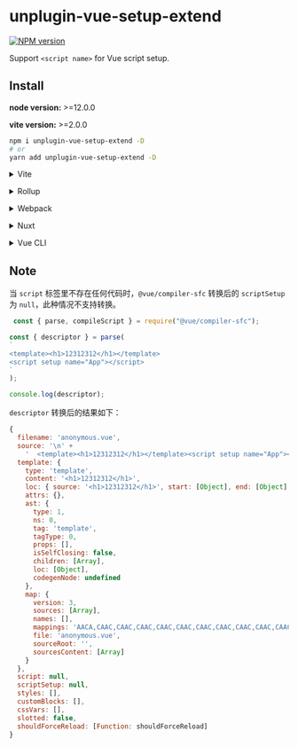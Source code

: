 # unplugin-vue-setup-extend

[![NPM version](https://img.shields.io/npm/v/unplugin-vue-setup-extend?color=a1b858&label=)](https://www.npmjs.com/package/unplugin-vue-setup-extend)

Support `<script name>` for Vue script setup.

## Install

**node version:** >=12.0.0

**vite version:** >=2.0.0

```bash
npm i unplugin-vue-setup-extend -D
# or
yarn add unplugin-vue-setup-extend -D
```

<details>
<summary>Vite</summary><br>

```ts
// vite.config.ts
import vueSetupExtend from 'unplugin-vue-setup-extend/vite'

export default defineConfig({
  plugins: [
    vueSetupExtend({ /* options */ }),
  ],
})
```

Example: [`playground/`](./playground/)

<br></details>

<details>
<summary>Rollup</summary><br>

```ts
// rollup.config.js
import vueSetupExtend from 'unplugin-vue-setup-extend/rollup'

export default {
  plugins: [
    vueSetupExtend({ /* options */ }),
  ],
}
```

<br></details>


<details>
<summary>Webpack</summary><br>

```ts
// webpack.config.js
module.exports = {
  /* ... */
  plugins: [
    require('unplugin-vue-setup-extend/webpack').default({ /* options */ })
  ]
}
```

<br></details>

<details>
<summary>Nuxt</summary><br>

```ts
// nuxt.config.js
export default {
  buildModules: [
    ['unplugin-vue-setup-extend/nuxt', { /* options */ }],
  ],
}
```

> This module works for both Nuxt 2 and [Nuxt Vite](https://github.com/nuxt/vite)

<br></details>

<details>
<summary>Vue CLI</summary><br>

```ts
// vue.config.js
module.exports = {
  configureWebpack: {
    plugins: [
      require('unplugin-vue-setup-extend/webpack').default({ /* options */ }),
    ],
  },
}
```

<br></details>
 
## Note
当 `script` 标签里不存在任何代码时，`@vue/compiler-sfc` 转换后的 `scriptSetup` 为 `null`，此种情况不支持转换。

```javascript
 const { parse, compileScript } = require("@vue/compiler-sfc");

const { descriptor } = parse(
`
<template><h1>12312312</h1></template>
<script setup name="App"></script>
`
);

console.log(descriptor);

```

`descriptor` 转换后的结果如下：

```javascript
{
  filename: 'anonymous.vue',
  source: '\n' +
    '  <template><h1>12312312</h1></template><script setup name="App"></script>\n',
  template: {
    type: 'template',
    content: '<h1>12312312</h1>',
    loc: { source: '<h1>12312312</h1>', start: [Object], end: [Object] },
    attrs: {},
    ast: {
      type: 1,
      ns: 0,
      tag: 'template',
      tagType: 0,
      props: [],
      isSelfClosing: false,
      children: [Array],
      loc: [Object],
      codegenNode: undefined
    },
    map: {
      version: 3,
      sources: [Array],
      names: [],
      mappings: 'AACA,CAAC,CAAC,CAAC,CAAC,CAAC,CAAC,CAAC,CAAC,CAAC,CAAC,CAAC,CAAC,CAAC,CAAC,CAAC,CAAC',
      file: 'anonymous.vue',
      sourceRoot: '',
      sourcesContent: [Array]
    }
  },
  script: null,
  scriptSetup: null,
  styles: [],
  customBlocks: [],
  cssVars: [],
  slotted: false,
  shouldForceReload: [Function: shouldForceReload]
}
```
